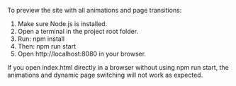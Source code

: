 To preview the site with all animations and page transitions:

1. Make sure Node.js is installed.
2. Open a terminal in the project root folder.
3. Run: npm install
4. Then: npm run start
5. Open http://localhost:8080 in your browser.

If you open index.html directly in a browser without using npm run start,
the animations and dynamic page switching will not work as expected.
